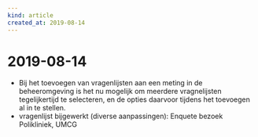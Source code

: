```yaml
---
kind: article
created_at: 2019-08-14
---
```


# 2019-08-14
* Bij het toevoegen van vragenlijsten aan een meting in de beheeromgeving is het nu mogelijk om meerdere vragnelijsten tegelijkertijd te selecteren, en de opties daarvoor tijdens het toevoegen al in te stellen.
* vragenlijst bijgewerkt (diverse aanpassingen): Enquete bezoek Polikliniek, UMCG
